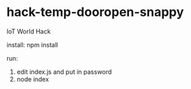 # hack-temp-dooropen-snappy
IoT World Hack


install:
npm install

run:
1. edit index.js and put in password
2. node index
 
